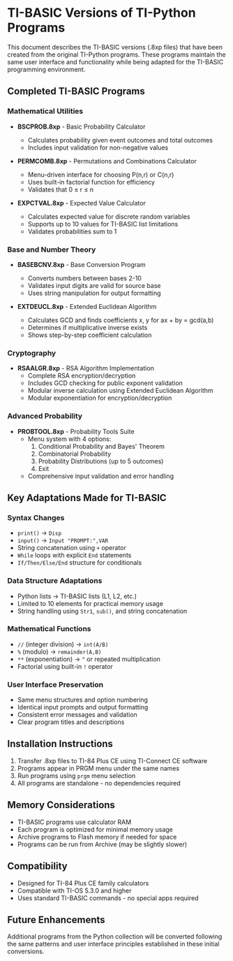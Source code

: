 # TI-BASIC Versions of TI-Python Programs

This document describes the TI-BASIC versions (.8xp files) that have been created from the original TI-Python programs. These programs maintain the same user interface and functionality while being adapted for the TI-BASIC programming environment.

## Completed TI-BASIC Programs

### Mathematical Utilities
- **BSCPROB.8xp** - Basic Probability Calculator
  - Calculates probability given event outcomes and total outcomes
  - Includes input validation for non-negative values
  
- **PERMCOMB.8xp** - Permutations and Combinations Calculator
  - Menu-driven interface for choosing P(n,r) or C(n,r)
  - Uses built-in factorial function for efficiency
  - Validates that 0 ≤ r ≤ n

- **EXPCTVAL.8xp** - Expected Value Calculator
  - Calculates expected value for discrete random variables
  - Supports up to 10 values for TI-BASIC list limitations
  - Validates probabilities sum to 1

### Base and Number Theory
- **BASEBCNV.8xp** - Base Conversion Program
  - Converts numbers between bases 2-10
  - Validates input digits are valid for source base
  - Uses string manipulation for output formatting

- **EXTDEUCL.8xp** - Extended Euclidean Algorithm
  - Calculates GCD and finds coefficients x, y for ax + by = gcd(a,b)
  - Determines if multiplicative inverse exists
  - Shows step-by-step coefficient calculation

### Cryptography
- **RSAALGR.8xp** - RSA Algorithm Implementation
  - Complete RSA encryption/decryption
  - Includes GCD checking for public exponent validation
  - Modular inverse calculation using Extended Euclidean Algorithm
  - Modular exponentiation for encryption/decryption

### Advanced Probability
- **PROBTOOL.8xp** - Probability Tools Suite
  - Menu system with 4 options:
    1. Conditional Probability and Bayes' Theorem
    2. Combinatorial Probability
    3. Probability Distributions (up to 5 outcomes)
    4. Exit
  - Comprehensive input validation and error handling

## Key Adaptations Made for TI-BASIC

### Syntax Changes
- `print()` → `Disp`
- `input()` → `Input "PROMPT:",VAR`
- String concatenation using `+` operator
- `While` loops with explicit `End` statements
- `If/Then/Else/End` structure for conditionals

### Data Structure Adaptations
- Python lists → TI-BASIC lists (L1, L2, etc.)
- Limited to 10 elements for practical memory usage
- String handling using `Str1`, `sub()`, and string concatenation

### Mathematical Functions
- `//` (integer division) → `int(A/B)`
- `%` (modulo) → `remainder(A,B)`
- `**` (exponentiation) → `^` or repeated multiplication
- Factorial using built-in `!` operator

### User Interface Preservation
- Same menu structures and option numbering
- Identical input prompts and output formatting
- Consistent error messages and validation
- Clear program titles and descriptions

## Installation Instructions

1. Transfer .8xp files to TI-84 Plus CE using TI-Connect CE software
2. Programs appear in PRGM menu under the same names
3. Run programs using `prgm` menu selection
4. All programs are standalone - no dependencies required

## Memory Considerations

- TI-BASIC programs use calculator RAM
- Each program is optimized for minimal memory usage
- Archive programs to Flash memory if needed for space
- Programs can be run from Archive (may be slightly slower)

## Compatibility

- Designed for TI-84 Plus CE family calculators
- Compatible with TI-OS 5.3.0 and higher
- Uses standard TI-BASIC commands - no special apps required

## Future Enhancements

Additional programs from the Python collection will be converted following the same patterns and user interface principles established in these initial conversions.